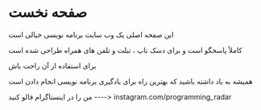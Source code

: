 # صفحه نخست  

این صفحه اصلی یک وب سایت برنامه نویسی خیالی است

کاملاً پاسخگو است و برای دسک تاپ ، تبلت و تلفن های همراه طراحی شده است

برای استفاده از آن راحت باش

همیشه به یاد داشته باشید که بهترین راه برای یادگیری برنامه نویسی انجام دادن است

من را در اینستاگرام فالو کنید ----> instagram.com/programming_radar
